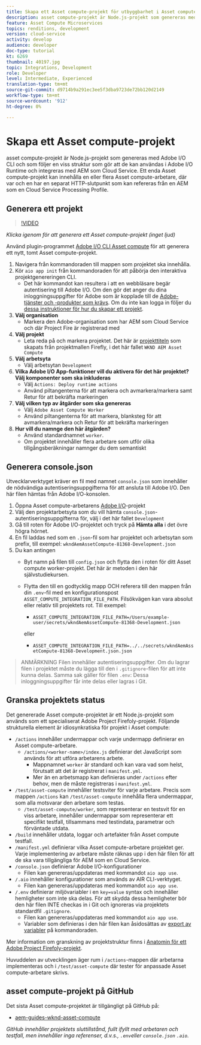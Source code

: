 ```yaml
---
title: Skapa ett Asset compute-projekt för utbyggbarhet i Asset compute
description: asset compute-projekt är Node.js-projekt som genereras med Adobe I/O CLI och som följer en viss struktur som gör att de kan användas i Adobe I/O Runtime och integreras med AEM som Cloud Service.
feature: Asset Compute Microservices
topics: renditions, development
version: cloud-service
activity: develop
audience: developer
doc-type: tutorial
kt: 6269
thumbnail: 40197.jpg
topic: Integrations, Development
role: Developer
level: Intermediate, Experienced
translation-type: tm+mt
source-git-commit: d9714b9a291ec3ee5f3dba9723de72bb120d2149
workflow-type: tm+mt
source-wordcount: '912'
ht-degree: 0%

---
```



# Skapa ett Asset compute-projekt

asset compute-projekt är Node.js-projekt som genereras med Adobe I/O CLI och som följer en viss struktur som gör att de kan användas i Adobe I/O Runtime och integreras med AEM som Cloud Service. Ett enda Asset compute-projekt kan innehålla en eller flera Asset compute-arbetare, där var och en har en separat HTTP-slutpunkt som kan refereras från en AEM som en Cloud Service Processing Profile.

## Generera ett projekt

>[!VIDEO](https://video.tv.adobe.com/v/40197/?quality=12&learn=on)

_Klicka igenom för att generera ett Asset compute-projekt (inget ljud)_

Använd plugin-programmet [Adobe I/O CLI Asset compute](../set-up/development-environment.md#aio-cli) för att generera ett nytt, tomt Asset compute-projekt.

1. Navigera från kommandoraden till mappen som projektet ska innehålla.
1. Kör `aio app init` från kommandoraden för att påbörja den interaktiva projektgenereringen CLI.
   + Det här kommandot kan resultera i att en webbläsare begär autentisering till Adobe I/O. Om den gör det anger du dina inloggningsuppgifter för Adobe som är kopplade till de [Adobe-tjänster och -produkter som krävs](../set-up/accounts-and-services.md). Om du inte kan logga in följer du [dessa instruktioner för hur du skapar ett projekt](https://github.com/AdobeDocs/project-firefly/blob/master/getting_started/first_app.md#42-developer-is-not-logged-in-as-enterprise-organization-user).
1. __Välj organisation__
   + Markera den Adobe-organisation som har AEM som Cloud Service och där Project Fire är registrerad med
1. __Välj projekt__
   + Leta reda på och markera projektet. Det här är [projekttiteln](../set-up/firefly.md) som skapats från projektmallen Firefly, i det här fallet `WKND AEM Asset Compute`
1. __Välj arbetsyta__
   + Välj arbetsytan `Development`
1. __Vilka Adobe I/O App-funktioner vill du aktivera för det här projektet? Välj komponenter som ska inkluderas__
   + Välj `Actions: Deploy runtime actions`
   + Använd piltangenterna för att markera och avmarkera/markera samt Retur för att bekräfta markeringen
1. __Välj vilken typ av åtgärder som ska genereras__
   + Välj `Adobe Asset Compute Worker`
   + Använd piltangenterna för att markera, blanksteg för att avmarkera/markera och Retur för att bekräfta markeringen
1. __Hur vill du namnge den här åtgärden?__
   + Använd standardnamnet `worker`.
   + Om projektet innehåller flera arbetare som utför olika tillgångsberäkningar namnger du dem semantiskt

## Generera console.json

Utvecklarverktyget kräver en fil med namnet `console.json` som innehåller de nödvändiga autentiseringsuppgifterna för att ansluta till Adobe I/O. Den här filen hämtas från Adobe I/O-konsolen.

1. Öppna Asset compute-arbetarens [Adobe I/O](https://console.adobe.io)-projekt
1. Välj den projektarbetsyta som du vill hämta `console.json`-autentiseringsuppgifterna för, välj i det här fallet `Development`
1. Gå till roten för Adobe I/O-projektet och tryck på __Hämta alla__ i det övre högra hörnet.
1. En fil laddas ned som en `.json`-fil som har projektet och arbetsytan som prefix, till exempel: `wkndAemAssetCompute-81368-Development.json`
1. Du kan antingen
   + Byt namn på filen till `config.json` och flytta den i roten för ditt Asset compute worker-projekt. Det här är metoden i den här självstudiekursen.
   + Flytta den till en godtycklig mapp OCH referera till den mappen från din `.env`-fil med en konfigurationspost `ASSET_COMPUTE_INTEGRATION_FILE_PATH`. Filsökvägen kan vara absolut eller relativ till projektets rot. Till exempel:
      + `ASSET_COMPUTE_INTEGRATION_FILE_PATH=/Users/example-user/secrets/wkndAemAssetCompute-81368-Development.json`

      eller
      + `ASSET_COMPUTE_INTEGRATION_FILE_PATH=../../secrets/wkndAemAssetCompute-81368-Development.json.json`


> ANMÄRKNING
> Filen innehåller autentiseringsuppgifter. Om du lagrar filen i projektet måste du lägga till den i `.gitignore`-filen för att inte kunna delas. Samma sak gäller för filen `.env`: Dessa inloggningsuppgifter får inte delas eller lagras i Git.

## Granska projektets status

Det genererade Asset compute-projektet är ett Node.js-projekt som används som ett specialiserat Adobe Project Firefoly-projekt. Följande strukturella element är idiosynkratiska för projekt i Asset compute:

+ `/actions` innehåller undermappar och varje undermapp definierar en Asset compute-arbetare.
   + `/actions/<worker-name>/index.js` definierar det JavaScript som används för att utföra arbetarens arbete.
      + Mappnamnet `worker` är standard och kan vara vad som helst, förutsatt att det är registrerat i `manifest.yml`.
      + Mer än en arbetsmapp kan definieras under `/actions` efter behov, men de måste registreras i `manifest.yml`.
+ `/test/asset-compute` innehåller testsviter för varje arbetare. Precis som mappen `/actions` kan `/test/asset-compute` innehålla flera undermappar, som alla motsvarar den arbetare som testas.
   + `/test/asset-compute/worker`, som representerar en testsvit för en viss arbetare, innehåller undermappar som representerar ett specifikt testfall, tillsammans med testindata, parametrar och förväntade utdata.
+ `/build` innehåller utdata, loggar och artefakter från Asset compute testfall.
+ `/manifest.yml` definierar vilka Asset compute-arbetare projektet ger. Varje implementering av arbetare måste räknas upp i den här filen för att de ska vara tillgängliga för AEM som en Cloud Service.
+ `/console.json` definierar Adobe I/O-konfigurationer
   + Filen kan genereras/uppdateras med kommandot `aio app use`.
+ `/.aio` innehåller konfigurationer som används av AIR CLI-verktyget.
   + Filen kan genereras/uppdateras med kommandot `aio app use`.
+ `/.env` definierar miljövariabler i en  `key=value` syntax och innehåller hemligheter som inte ska delas. För att skydda dessa hemligheter bör den här filen INTE checkas in i Git och ignoreras via projektets standardfil `.gitignore`.
   + Filen kan genereras/uppdateras med kommandot `aio app use`.
   + Variabler som definieras i den här filen kan åsidosättas av [export av variabler](../deploy/runtime.md) på kommandoraden.

Mer information om granskning av projektstruktur finns i [Anatomin för ett Adobe Project Firefoly-projekt](https://github.com/AdobeDocs/project-firefly/blob/master/getting_started/first_app.md#5-anatomy-of-a-project-firefly-application).

Huvuddelen av utvecklingen äger rum i `/actions`-mappen där arbetarna implementeras och i `/test/asset-compute` där tester för anpassade Asset compute-arbetare skrivs.

## asset compute-projekt på GitHub

Det sista Asset compute-projektet är tillgängligt på GitHub på:

+ [aem-guides-wknd-asset-compute](https://github.com/adobe/aem-guides-wknd-asset-compute)

_GitHub innehåller projektets sluttillstånd, fullt ifyllt med arbetaren och testfall, men innehåller inga referenser, d.v.s.,  `.env`eller  `console.json`   `.aio`._


